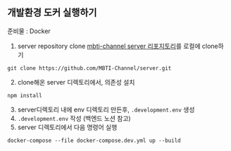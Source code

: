 ## 개발환경 도커 실행하기

준비물 : Docker

1. server repository clone
   [mbti-channel server 리포지토리](https://github.com/MBTI-Channel/server)를 로컬에 clone하기

```
git clone https://github.com/MBTI-Channel/server.git
```

2. clone해온 server 디렉토리에서, 의존성 설치

```
npm install
```

3. server디렉토리 내에 env 디렉토리 만든후, `.development.env` 생성
4. `.development.env` 작성 (백엔드 노션 참고)
5. server 디렉토리에서 다음 명령어 실행

```
docker-compose --file docker-compose.dev.yml up --build
```
